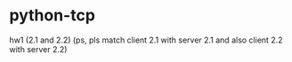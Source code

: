 # python-tcp 
hw1 (2.1 and 2.2)
(ps, pls match client 2.1 with server 2.1 and also client 2.2 with server 2.2)

